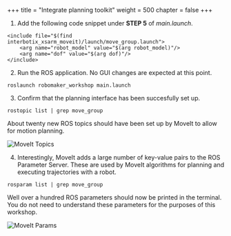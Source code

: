 +++
title = "Integrate planning toolkit"
weight = 500
chapter = false
+++

1. Add the following code snippet under **STEP 5** of _main.launch_.

```
<include file="$(find interbotix_xsarm_moveit)/launch/move_group.launch">
    <arg name="robot_model" value="$(arg robot_model)"/>
    <arg name="dof" value="$(arg dof)"/>
</include>
```

2. Run the ROS application. No GUI changes are expected at this point.

```
roslaunch robomaker_workshop main.launch
```

3. Confirm that the planning interface has been succesfully set up.

```
rostopic list | grep move_group
```

About twenty new ROS topics should have been set up by MoveIt to allow for motion planning.

![MoveIt Topics](/moveit-topics.png?classes=border)

4. Interestingly, MoveIt adds a large number of key-value pairs to the ROS Parameter Server. These are used by MoveIt algorithms for planning and executing trajectories with a robot.

```
rosparam list | grep move_group
```

Well over a hundred ROS parameters should now be printed in the terminal. You do not need to understand these parameters for the purposes of this workshop.

![MoveIt Params](/moveit-params.png?classes=border)
